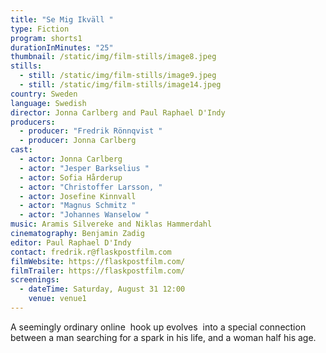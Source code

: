 ```yaml
---
title: "Se Mig Ikväll "
type: Fiction
program: shorts1
durationInMinutes: "25"
thumbnail: /static/img/film-stills/image8.jpeg
stills:
  - still: /static/img/film-stills/image9.jpeg
  - still: /static/img/film-stills/image14.jpeg
country: Sweden
language: Swedish
director: Jonna Carlberg and Paul Raphael D'Indy
producers:
  - producer: "Fredrik Rönnqvist "
  - producer: Jonna Carlberg
cast:
  - actor: Jonna Carlberg
  - actor: "Jesper Barkselius "
  - actor: Sofia Hårderup
  - actor: "Christoffer Larsson, "
  - actor: Josefine Kinnvall
  - actor: "Magnus Schmitz "
  - actor: "Johannes Wanselow "
music: Aramis Silvereke and Niklas Hammerdahl
cinematography: Benjamin Zadig
editor: Paul Raphael D'Indy
contact: fredrik.r@flaskpostfilm.com
filmWebsite: https://flaskpostfilm.com/
filmTrailer: https://flaskpostfilm.com/
screenings:
  - dateTime: Saturday, August 31 12:00
    venue: venue1
---
```

A seemingly ordinary online  hook up evolves  into a special connection between a man searching for a spark in his life, and a woman half his age.